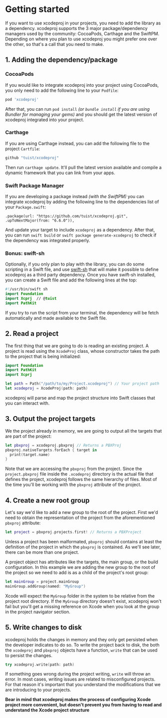 # Getting started

If you want to use xcodeproj in your projects, you need to add the library as a dependency. xcodeproj supports the 3 major package/dependency managers used by the community: CocoaPods, Carthage and the SwiftPM. Depending on where you plan to use xcodeproj you might prefer one over the other, so that's a call that you need to make.

## 1. Adding the dependency/package

### CocoaPods

If you would like to integrate xcodeproj into your project using CocoaPods, you only need to add the following line to your `Podfile`:

```ruby
pod 'xcodeproj'
```

After that, you can run `pod install` *(or `bundle install` if you are using Bundler for managing your gems)* and you should get the latest version of xcodeproj integrated into your project.

### Carthage

If you are using Carthage instead, you can add the following file to the project `Cartfile`:

```bash
github "tuist/xcodeproj"
```

Then run `carthage update`. It'll pull the latest version available and compile a dynamic framework that you can link from your apps.

### Swift Package Manager

If you are developing a package instead *(with the SwiftPM)* you can integrate xcodeproj by adding the following line to the dependencies list of your `Package.swift`:

```
.package(url: "https://github.com/tuist/xcodeproj.git", .upToNextMajor(from: "6.6.0")),
```

And update your target to include `xcodeproj` as a dependency. After that, you can run `swift build` or `swift package generate-xcodeproj` to check if the dependency was integrated properly.

### Bonus: swift-sh

Optionally, if you only plan to play with the library, you can do some scripting in a Swift file, and use [swift-sh](ttps://github.com/mxcl/swift-sh) that will make it possible to define xcodeproj as a third party dependency. Once you have swift-sh installed, you can create a Swift file and add the following lines at the top:

```swift
#!/usr/bin/swift sh
import Foundation
import Xcprj  // @tuist
import PathKit
```

If you try to run the script from your terminal, the dependency will be fetch automatically and made available to the Swift file.

## 2. Read a project

The first thing that we are going to do is reading an existing project. A project is read using the `XcodeProj` class, whose constructor takes the path to the project that is being initialized:

```swift
import Foundation
import PathKit
import Xcprj

let path = Path("/path/to/my/Project.xcodeproj") // Your project path
let xcodeproj = XcodeProj(path: path)
```

xcodeproj will parse and map the project structure into Swift classes that you can interact with.

## 3. Output the project targets

We the project already in memory, we are going to output all the targets that are part of the project:

```swift
let pbxproj = xcodeproj.pbxproj // Returns a PBXProj
pbxproj.nativeTargets.forEach { target in
  print(target.name)
}
```

Note that we are accessing the `pbxproj` from the project. Since the `project.pbxproj` file inside the `.xcodeproj` directory is the actual file that defines the project, xcodeproj follows the same hierarchy of files. Most of the time you'll be working with the `pbxproj` attribute of the project.

## 4. Create a new root group

Let's say we'd like to add a new group to the root of the project. First we'd need to obtain the representation of the project from the aforementioned `pbxproj` attribute:

```swift
let project = pbxproj.projects.first! // Returns a PBXProject
```

Unless a project has been malformated, `pbxproj` should contains at least the definition of the project in which the `pbxproj` is contained. As we'll see later, there can be more than one project.

A project object has attributes like the targets, the main group, or the build configuration. In this example we are adding the new group to the root of the project so we need to add is as a child of the project's root group:

```swift
let mainGroup = project.mainGroup
mainGroup.addGroup(named: "MyGroup")
```

Xcode will expect the `MyGroup` folder in the system to be relative from the project root directory. If the `MyGroup` directory doesn't exist, xcodeproj won't fail but you'll get a missing reference on Xcode when you look at the group in the project navigator section.

## 5. Write changes to disk

xcodeproj holds the changes in memory and they only get persisted when the developer indicates to do so. To write the project back to disk, the both the `xcodeproj` and `pbxproj` objects have a function, `write` that can be used to persist the changes. 

```swift
try xcodeproj.write(path: path)
```

If something goes wrong during the project writing, `write` will throw an error. In most cases, writing issues are related to misconfigured projects. For that reason it's important that you understand the modifications that we are introducing to your projects.

**Bear in mind that xcodeproj makes the process of configuring Xcode project more convenient, but doesn't prevent you from having to read and understand the Xcode project structure**
